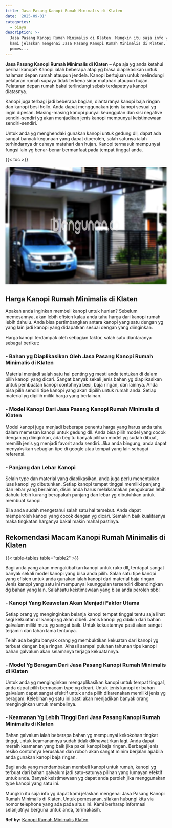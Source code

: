 ```yaml
---
title: Jasa Pasang Kanopi Rumah Minimalis di Klaten
date: '2025-09-01'
categories:
  - biaya
description: >-
  Jasa Pasang Kanopi Rumah Minimalis di Klaten. Mungkin itu saja info yg dapat
  kami jelaskan mengenai Jasa Pasang Kanopi Rumah Minimalis di Klaten. Untuk
  pemes...
---
```


**Jasa Pasang Kanopi Rumah Minimalis di Klaten** – Apa aja yg anda ketahui perihal kanopi? Kanopi ialah beberapa atap yg biasa diaplikasikan untuk halaman depan rumah ataupun jendela. Kanopi bertujuan untuk melindungi pelataran rumah supaya tidak terkena sinar matahari ataupun hujan. Pelataran depan rumah bakal terlindungi sebab terdapatnya kanopi diatasnya.

Kanopi juga terbagi jadi beberapa bagian, diantaranya kanopi baja ringan dan kanopi besi hollo. Anda dapat menggunakan jenis kanopi sesuai yg ingin dipesan. Masing-masing kanopi punyai keunggulan dan sisi negative sendiri-sendiri yg akan menjadikan jenis kanopi mempunyai keistimewaan sendiri-sendiri.

Untuk anda yg menghendaki gunakan kanopi untuk gedung dll, dapat ada sangat banyak kegunaan yang dapat diperoleh, salah satunya ialah terhindarnya dr cahaya matahari dan hujan. Kanopi termasuk mempunyai fungsi lain yg benar-benar bermanfaat pada tempat tinggal anda.

{{< toc >}}

![Jasa Pasang Kanopi Rumah Minimalis di Klaten](/images/harga-kanopi-minimalis-49.png)

## Harga Kanopi Rumah Minimalis di Klaten

Apakah anda inginkan membeli kanopi untuk hunian? Sebelum memesannya, akan lebih efisien kalau anda tahu harga dari kanopi rumah lebih dahulu. Anda bisa pertimbangkan antara kanopi yang satu dengan yg yang lain jadi kanopi yang didapatkan sesuai dengan yang diinginkan.

Harga kanopi terdampak oleh sebagian faktor, salah satu diantaranya sebagai berikut:

### \- Bahan yg Diaplikasikan Oleh Jasa Pasang Kanopi Rumah Minimalis di Klaten

Material menjadi salah satu hal penting yg mesti anda tentukan di dalam pilih kanopi yang dicari. Sangat banyak sekali jenis bahan yg diaplikasikan untuk pembuatan kanopi contohnya besi, baja ringan, dan lainnya. Anda bisa pilih sendiri tipe kanopi yang akan dipilih untuk rumah anda. Setiap material yg dipilih miliki harga yang berlainan.

### \- Model Kanopi Dari Jasa Pasang Kanopi Rumah Minimalis di Klaten

Model kanopi juga menjadi beberapa penentu harga yang harus anda tahu dalam memesan kanopi untuk gedung dll. Anda bisa pilih model yang cocok dengan yg diinginkan, ada begitu banyak pilihan model yg sudah dibuat, memilih jenis yg menjadi favorit anda sendiri. Jika anda bingung, anda dapat menyaksikan sebagian tipe di google atau tempat yang lain sebagai referensi.

### \- Panjang dan Lebar Kanopi

Selain type dan material yang diaplikasikan, anda juga perlu menentukan luas kanopi yg dibutuhkan. Setiap kanopi tempat tinggal memiliki panjang dan lebar yang berlainan, disini anda harus melaksanakan pengukuran lebih dahulu lebih kurang berapakah panjang dan lebar yg dibutuhkan untuk membuat kanopi.

Bila anda sudah mengetahui salah satu hal tersebut. Anda dapat memperoleh kanopi yang cocok dengan yg dicari. Semakin baik kualitasnya maka tingkatan harganya bakal makin mahal pastinya.

## Rekomendasi Macam Kanopi Rumah Minimalis di Klaten

{{< table-tables table="table2" >}}

Bagi anda yang akan mengakibatkan kanopi untuk ruko dll, terdapat sangat banyak sekali model kanopi yang bisa anda pilih. Salah satu tipe kanopi yang efisien untuk anda gunakan ialah kanopi dari material baja ringan. Jenis kanopi yang satu ini mempunyai keunggulan tersendiri dibandingkan dg bahan yang lain. Salahsatu keistimewaan yang bisa anda peroleh sbb!

### \- Kanopi Yang Keawetan Akan Menjadi Faktor Utama

Setiap orang yg menginginkan belanja kanopi tempat tinggal tentu saja lihat segi kekuatan dr kanopi yg akan dibeli. Jenis kanopi yg dibikin dari bahan galvalum miliki mutu yg sangat baik. Untuk kekuatannya pasti akan sangat terjamin dan tahan lama tentunya.

Telah ada begitu banyak orang yg membuktikan kekuatan dari kanopi yg terbuat dengan baja ringan. Alhasil sampai puluhan tahunan tipe kanopi bahan galvalum akan selamanya terjaga kekuatannya.

### \- Model Yg Beragam Dari Jasa Pasang Kanopi Rumah Minimalis di Klaten

Untuk anda yg menginginkan mengaplikasikan kanopi untuk tempat tinggal, anda dapat pilih bermacam type yg dicari. Untuk jenis kanopi dr bahan galvalum dapat sangat efektif untuk anda pilih dikarenakan memiliki jenis yg beragam. Kelebihan yg satu ini pasti akan menjadikan banyak orang menginginkan untuk membelinya.

### \- Keamanan Yg Lebih Tinggi Dari Jasa Pasang Kanopi Rumah Minimalis di Klaten

Bahan galvalum ialah beberapa bahan yg mempunyai kekokohan tingkat tinggi, untuk keamanannya sudah tidak dikhawatirkan lagi. Anda dapat meraih keamanan yang baik jika pakai kanopi baja ringan. Berbagai jenis resiko contohnya kerusakan dan roboh akan sangat minim berjalan apabila anda gunakan kanopi baja ringan.

Bagi anda yang mendambakan membeli kanopi untuk rumah, kanopi yg terbuat dari bahan galvalum jadi satu-satunya pilihan yang lumayan efektif untuk anda. Banyak keistimewaan yg dapat anda peroleh jika menggunakan type kanopi yang satu ini.

Mungkin itu saja info yg dapat kami jelaskan mengenai Jasa Pasang Kanopi Rumah Minimalis di Klaten. Untuk pemesanan, silakan hubungi kita via nomor telephone yang ada pada situs ini. Kami berharap informasi selanjutnya berguna untuk anda, terimakasih.

**Ref by:**  [Kanopi Rumah Minimalis Klaten](https://id.wikipedia.org/wiki/Kanopi)
